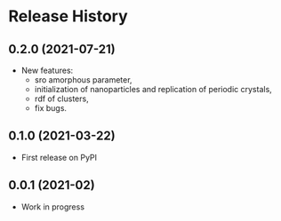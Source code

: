 # Release History

## 0.2.0 (2021-07-21)

* New features:
    + sro amorphous parameter,
    + initialization of nanoparticles and replication of periodic crystals,
    + rdf of clusters,
    + fix bugs.

## 0.1.0 (2021-03-22)

* First release on PyPI

## 0.0.1 (2021-02)

* Work in progress
